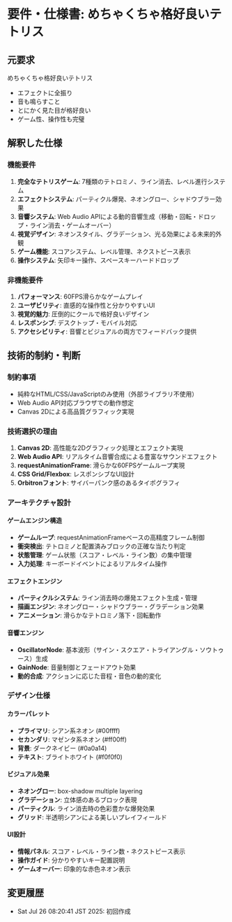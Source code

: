# 要件・仕様書: めちゃくちゃ格好良いテトリス

## 元要求
めちゃくちゃ格好良いテトリス
- エフェクトに全振り
- 音も鳴らすこと
- とにかく見た目が格好良い
- ゲーム性、操作性も完璧

## 解釈した仕様
### 機能要件
1. **完全なテトリスゲーム**: 7種類のテトロミノ、ライン消去、レベル進行システム
2. **エフェクトシステム**: パーティクル爆発、ネオングロー、シャドウブラー効果
3. **音響システム**: Web Audio APIによる動的音響生成（移動・回転・ドロップ・ライン消去・ゲームオーバー）
4. **視覚デザイン**: ネオンスタイル、グラデーション、光る効果による未来的外観
5. **ゲーム機能**: スコアシステム、レベル管理、ネクストピース表示
6. **操作システム**: 矢印キー操作、スペースキーハードドロップ

### 非機能要件
1. **パフォーマンス**: 60FPS滑らかなゲームプレイ
2. **ユーザビリティ**: 直感的な操作性と分かりやすいUI
3. **視覚的魅力**: 圧倒的にクールで格好良いデザイン
4. **レスポンシブ**: デスクトップ・モバイル対応
5. **アクセシビリティ**: 音響とビジュアルの両方でフィードバック提供

## 技術的制約・判断
### 制約事項
- 純粋なHTML/CSS/JavaScriptのみ使用（外部ライブラリ不使用）
- Web Audio API対応ブラウザでの動作想定
- Canvas 2Dによる高品質グラフィック実現

### 技術選択の理由
1. **Canvas 2D**: 高性能な2Dグラフィック処理とエフェクト実現
2. **Web Audio API**: リアルタイム音響合成による豊富なサウンドエフェクト
3. **requestAnimationFrame**: 滑らかな60FPSゲームループ実現
4. **CSS Grid/Flexbox**: レスポンシブなUI設計
5. **Orbitronフォント**: サイバーパンク感のあるタイポグラフィ

### アーキテクチャ設計
#### ゲームエンジン構造
- **ゲームループ**: requestAnimationFrameベースの高精度フレーム制御
- **衝突検出**: テトロミノと配置済みブロックの正確な当たり判定
- **状態管理**: ゲーム状態（スコア・レベル・ライン数）の集中管理
- **入力処理**: キーボードイベントによるリアルタイム操作

#### エフェクトエンジン
- **パーティクルシステム**: ライン消去時の爆発エフェクト生成・管理
- **描画エンジン**: ネオングロー・シャドウブラー・グラデーション効果
- **アニメーション**: 滑らかなテトロミノ落下・回転動作

#### 音響エンジン
- **OscillatorNode**: 基本波形（サイン・スクエア・トライアングル・ソウトゥース）生成
- **GainNode**: 音量制御とフェードアウト効果
- **動的合成**: アクションに応じた音程・音色の動的変化

### デザイン仕様
#### カラーパレット
- **プライマリ**: シアン系ネオン (#00ffff)
- **セカンダリ**: マゼンタ系ネオン (#ff00ff) 
- **背景**: ダークネイビー (#0a0a14)
- **テキスト**: ブライトホワイト (#f0f0f0)

#### ビジュアル効果
- **ネオングロー**: box-shadow multiple layering
- **グラデーション**: 立体感のあるブロック表現
- **パーティクル**: ライン消去時の色彩豊かな爆発効果
- **グリッド**: 半透明シアンによる美しいプレイフィールド

#### UI設計
- **情報パネル**: スコア・レベル・ライン数・ネクストピース表示
- **操作ガイド**: 分かりやすいキー配置説明
- **ゲームオーバー**: 印象的な赤色ネオン表示

## 変更履歴
- Sat Jul 26 08:20:41 JST 2025: 初回作成